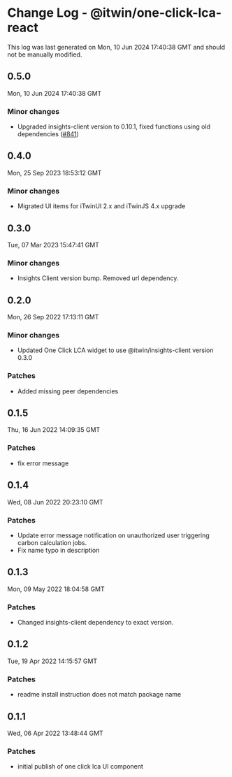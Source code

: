 # Change Log - @itwin/one-click-lca-react

This log was last generated on Mon, 10 Jun 2024 17:40:38 GMT and should not be manually modified.

<!-- Start content -->

## 0.5.0

Mon, 10 Jun 2024 17:40:38 GMT

### Minor changes

- Upgraded insights-client version to 0.10.1, fixed functions using old dependencies ([#841](https://github.com/iTwin/viewer-components-react/pull/841))

## 0.4.0
Mon, 25 Sep 2023 18:53:12 GMT

### Minor changes

- Migrated UI items for iTwinUI 2.x and iTwinJS 4.x upgrade

## 0.3.0
Tue, 07 Mar 2023 15:47:41 GMT

### Minor changes

- Insights Client version bump. Removed url dependency.

## 0.2.0
Mon, 26 Sep 2022 17:13:11 GMT

### Minor changes

- Updated One Click LCA widget to use @itwin/insights-client version 0.3.0

### Patches

- Added missing peer dependencies

## 0.1.5
Thu, 16 Jun 2022 14:09:35 GMT

### Patches

- fix error message

## 0.1.4
Wed, 08 Jun 2022 20:23:10 GMT

### Patches

- Update error message notification on unauthorized user triggering carbon calculation jobs. 
- Fix name typo in description

## 0.1.3
Mon, 09 May 2022 18:04:58 GMT

### Patches

- Changed insights-client dependency to exact version.

## 0.1.2
Tue, 19 Apr 2022 14:15:57 GMT

### Patches

- readme install instruction does not match package name

## 0.1.1
Wed, 06 Apr 2022 13:48:44 GMT

### Patches

- initial publish of one click lca UI component

